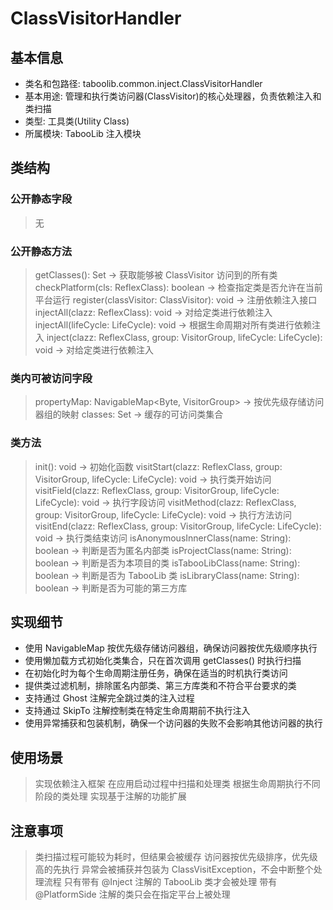 # ClassVisitorHandler

## 基本信息
- 类名和包路径: taboolib.common.inject.ClassVisitorHandler
- 基本用途: 管理和执行类访问器(ClassVisitor)的核心处理器，负责依赖注入和类扫描
- 类型: 工具类(Utility Class)
- 所属模块: TabooLib 注入模块

## 类结构

### 公开静态字段
> 无

### 公开静态方法
> getClasses(): Set<ReflexClass> -> 获取能够被 ClassVisitor 访问到的所有类
> checkPlatform(cls: ReflexClass): boolean -> 检查指定类是否允许在当前平台运行
> register(classVisitor: ClassVisitor): void -> 注册依赖注入接口
> injectAll(clazz: ReflexClass): void -> 对给定类进行依赖注入
> injectAll(lifeCycle: LifeCycle): void -> 根据生命周期对所有类进行依赖注入
> inject(clazz: ReflexClass, group: VisitorGroup, lifeCycle: LifeCycle): void -> 对给定类进行依赖注入

### 类内可被访问字段
> propertyMap: NavigableMap<Byte, VisitorGroup> -> 按优先级存储访问器组的映射
> classes: Set<ReflexClass> -> 缓存的可访问类集合

### 类方法
> init(): void -> 初始化函数
> visitStart(clazz: ReflexClass, group: VisitorGroup, lifeCycle: LifeCycle): void -> 执行类开始访问
> visitField(clazz: ReflexClass, group: VisitorGroup, lifeCycle: LifeCycle): void -> 执行字段访问
> visitMethod(clazz: ReflexClass, group: VisitorGroup, lifeCycle: LifeCycle): void -> 执行方法访问
> visitEnd(clazz: ReflexClass, group: VisitorGroup, lifeCycle: LifeCycle): void -> 执行类结束访问
> isAnonymousInnerClass(name: String): boolean -> 判断是否为匿名内部类
> isProjectClass(name: String): boolean -> 判断是否为本项目的类
> isTabooLibClass(name: String): boolean -> 判断是否为 TabooLib 类
> isLibraryClass(name: String): boolean -> 判断是否为可能的第三方库

## 实现细节
- 使用 NavigableMap 按优先级存储访问器组，确保访问器按优先级顺序执行
- 使用懒加载方式初始化类集合，只在首次调用 getClasses() 时执行扫描
- 在初始化时为每个生命周期注册任务，确保在适当的时机执行类访问
- 提供类过滤机制，排除匿名内部类、第三方库类和不符合平台要求的类
- 支持通过 Ghost 注解完全跳过类的注入过程
- 支持通过 SkipTo 注解控制类在特定生命周期前不执行注入
- 使用异常捕获和包装机制，确保一个访问器的失败不会影响其他访问器的执行

## 使用场景
> 实现依赖注入框架
> 在应用启动过程中扫描和处理类
> 根据生命周期执行不同阶段的类处理
> 实现基于注解的功能扩展

## 注意事项
> 类扫描过程可能较为耗时，但结果会被缓存
> 访问器按优先级排序，优先级高的先执行
> 异常会被捕获并包装为 ClassVisitException，不会中断整个处理流程
> 只有带有 @Inject 注解的 TabooLib 类才会被处理
> 带有 @PlatformSide 注解的类只会在指定平台上被处理
